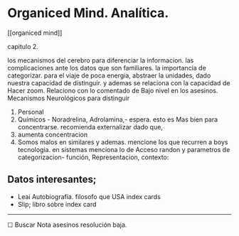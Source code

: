 # Organiced Mind. Analítica.
[[organiced mind]]

capitulo 2.

los mecanismos del cerebro para diferenciar la informacion. las complicaciones ante los datos que son familiares. la importancia de categorizar.
para el viaje de poca energia, abstraer la unidades, dado nuestra capacidad de distinguir. y ademas se relaciona con la capacidad de Hacer zoom. Relaciono con lo comentado de Bajo nivel en los asesinos. Mecanismos Neurológicos para distinguir
1) Personal
2) Químicos - Noradrelina, Adrolamina,-
		espera. esto es Mas bien para concentrarse.
recomienda externalizar dado que,
1) aumenta concentracion
2) Somos malos en similares
y ademas. mencione los que recurren a boys
tecnologia.
en sistemas menciona lo de Acceso randon y
parametros de categorizacion- función, Representacion,
contexto:

## Datos interesantes;

- Leai Autobiografía. filosofo que USA index cards
- Slip; libro sobre index card

- ----

☐ Buscar Nota asesinos resolución baja.